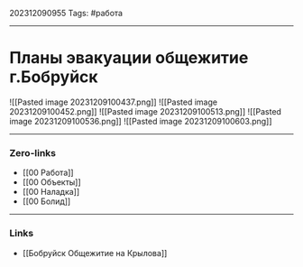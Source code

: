 202312090955
Tags: #работа 

---
# Планы эвакуации общежитие г.Бобруйск

![[Pasted image 20231209100437.png]]
![[Pasted image 20231209100452.png]]
![[Pasted image 20231209100513.png]]
![[Pasted image 20231209100536.png]]
![[Pasted image 20231209100603.png]]


---
### Zero-links

- [[00 Работа]]
- [[00 Объекты]]
- [[00 Наладка]]
- [[00 Болид]] 

---
### Links

- [[Бобруйск Общежитие на Крылова]]
